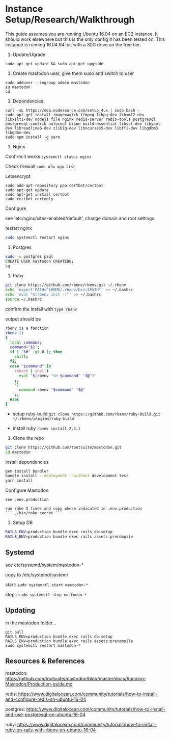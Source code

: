 # Instance Setup/Research/Walkthrough

This guide assumes you are running Ubuntu 16.04 on an EC2 instance.  It should work elsewhere but this is the only config it has been tested on.
This instance is running 16.04 64-bit with a 30G drive on the free tier.

1. Update/Ugrade

  ``` sudo apt-get update && sudo apt-get upgrade ```

1. Create mastodon user, give them sudo and switch to user
  ```
  sudo adduser --ingroup admin mastodon
  su mastodon
  cd
  ```

1. Dependencies
  ```
  curl -sL https://deb.nodesource.com/setup_4.x | sudo bash -
  sudo apt-get install imagemagick ffmpeg libpq-dev libxml2-dev libxslt1-dev nodejs file nginx redis-server redis-tools postgresql postgresql-contrib autoconf bison build-essential libssl-dev libyaml-dev libreadline6-dev zlib1g-dev libncurses5-dev libffi-dev libgdbm3 libgdbm-dev
  sudo npm install -g yarn
  ```

1. Nginx

  Confirm it works
  ``` systemctl status nginx ```

  Check firewall
  ``` sudo ufw app list ```

  Letsencrypt
  ```
  sudo add-apt-repository ppa:certbot/certbot
  sudo apt-get update
  sudo apt-get install certbot
  sudo certbot certonly
  ```
  Configure

  see 'etc/nginx/sites-enabled/default', change domain and root settings

  restart nginx
  ```bash
  sudo systemctl restart nginx
  ```
1. Postgres
  ```bash
  sudo -u postgres psql
  CREATE USER mastodon CREATEDB;
  \q
  ```

1. Ruby
  ```bash
  git clone https://github.com/rbenv/rbenv.git ~/.rbenv
  echo 'export PATH="$HOME/.rbenv/bin:$PATH"' >> ~/.bashrc
  echo 'eval "$(rbenv init -)"' >> ~/.bashrc
  source ~/.bashrc
  ```

  confirm the install with
  ``` type rbenv ```

  output should be
  ```bash
  rbenv is a function
  rbenv ()
  {
    local command;
    command="$1";
    if [ "$#" -gt 0 ]; then
      shift;
    fi;
    case "$command" in
      rehash | shell)
        eval "$(rbenv "sh-$command" "$@")"
      ;;
      *)
        command rbenv "$command" "$@"
      ;;
    esac
  }
  ```

  - setup ruby-build
  ``` git clone https://github.com/rbenv/ruby-build.git ~/.rbenv/plugins/ruby-build ```

  - install ruby
  ``` rbenv install 2.3.1 ```

1. Clone the repo
```bash
git clone https://github.com/tootsuite/mastodon.git
cd mastodon
```
install dependencies
```bash
gem install bundler
bundle install --deployment --without development test
yarn install
```

  Configure Mastodon

    see .env.production

    run rake 3 times and copy where indicated in .env.production
    ``` ./bin/rake secret ```


1. Setup DB
```bash
RAILS_ENV=production bundle exec rails db:setup
RAILS_ENV=production bundle exec rails assets:precompile
```

## Systemd
see etc/systemd/system/mastodon-*

copy to /etc/systemd/system/

start: ``` sudo systemctl start mastodon-* ```

stop : ``` sudo systemctl stop mastodon-* ```

## Updating
in the mastodon folder...
```
git pull
RAILS_ENV=production bundle exec rails db:setup
RAILS_ENV=production bundle exec rails assets:precompile
sudo systemctl restart mastodon-*
```

## Resources & References
mastodon: https://github.com/tootsuite/mastodon/blob/master/docs/Running-Mastodon/Production-guide.md

redis: https://www.digitalocean.com/community/tutorials/how-to-install-and-configure-redis-on-ubuntu-16-04

postgres: https://www.digitalocean.com/community/tutorials/how-to-install-and-use-postgresql-on-ubuntu-16-04

ruby: https://www.digitalocean.com/community/tutorials/how-to-install-ruby-on-rails-with-rbenv-on-ubuntu-16-04

